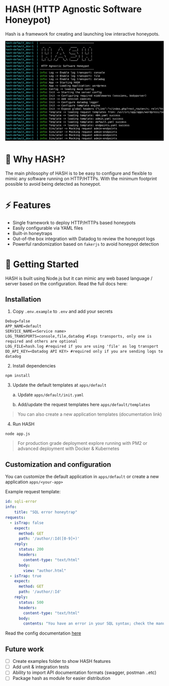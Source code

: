 # HASH (HTTP Agnostic Software Honeypot)
Hash is a framework for creating and launching low interactive honeypots. 


![HASH](./docs/hash-intro.png "HASH")

# 🌟 Why HASH?
The main philosophy of HASH is to be easy to configure and flexible to mimic any software running on HTTP/HTTPs. With the minimum footprint possible to avoid being detected as honeypot.


# ⚡ Features

* Single framework to deploy HTTP/HTTPs based honeypots
* Easily configurable via YAML files
* Built-in honeytraps
* Out-of-the box integration with Datadog to review the honeypot logs
* Powerful randomization based on `fakerjs` to avoid honeypot detection


# 🚀 Getting Started
HASH is built using Node.js but it can mimic any web based language / server based on the configuration. Read the full docs here:


## Installation

1. Copy `.env.example` to `.env` and add your secrets

```
Debug=false
APP_NAME=default
SERVICE_NAME=<Service name> 
LOG_TRANSPORTS=console,file,datadog #logs transports, only one is required and others are optional
LOG_FILE=hash.log #required if you are using 'file' as log transport 
DD_API_KEY=<Datadog API KEY> #required only if you are sending logs to datadog
```

2. Install dependencies

```
npm install
```

3. Update the default templates at `apps/default`

    a. Update `apps/default/init.yaml`

    b. Add/update the request templates here `apps/default/templates`

> You can also create a new application templates (documentation link)


4. Run HASH

```
node app.js
```
> For production grade deployment explore running with PM2 or advanced deployment with Docker & Kubernetes


## Customization and configuration

You can customize the default application in `apps/default` or create a new application `apps/<your-app>`

Example request template:

```yaml
id: sqli-error
info:
    title: "SQL error honeytrap"
requests:
  - isTrap: false 
    expect:
      method: GET
      path: '/author/:Id([0-9]+)'
    reply:
      status: 200
      headers:
        content-type: "text/html"
      body: 
        view: "author.html"
  - isTrap: true 
    expect:
      method: GET
      path: '/author/:Id'
    reply:
      status: 500
      headers:
        content-type: "text/html"
      body: 
        contents: "You have an error in your SQL syntax; check the manual that corresponds to your MySQL server version for the right syntax to use near '' at line 2"
```

Read the config documentation [here](./docs/config.md)



## Future work
- [ ] Create examples folder to show HASH features
- [ ] Add unit & integration tests 
- [ ] Ability to import API documentation formats (swagger, postman ..etc)
- [ ] Package hash as module for easier distribution
